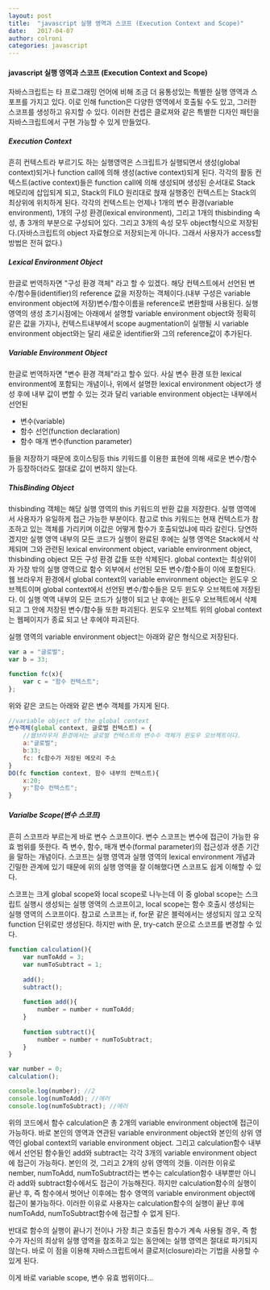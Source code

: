 ```yaml
---
layout: post
title:  "javascript 실행 영역과 스코프 (Execution Context and Scope)"
date:   2017-04-07
author: colroni
categories: javascript
---
```


#### javascript 실행 영역과 스코프 (Execution Context and Scope)
자바스크립트는 타 프로그래밍 언어에 비해 조금 더 융통성있는 특별한 실행 영역과 스포프를 가지고 있다.
이로 인해 function은 다양한 영역에서 호출될 수도 있고, 그러한 스코프를 생성하고 유지할 수 있다. 이러한 컨셉은 클로져와 같은 특별한 디자인 패턴을 자바스크립트에서 구현 가능할 수 있게 만들었다.

##### Execution Context
흔히 컨텍스트라 부르기도 하는 실행영역은 스크립트가 실행되면서 생성(global context)되거나 function call에 의해 생성(active context)되게 된다.
각각의 활동 컨텍스트(active context)들은 function call에 의해 생성되며 생성된 순서대로 Stack 메모리에 삽입되게 되고, Stack의 FILO 원리대로 혅재 실행중인 컨텍스트는 Stack의 최상위에 위치하게 된다. 각각의 컨텍스트는 언제나 1개의 변수 환경(variable environment), 1개의 구성 환경(lexical environment), 그리고 1개의 thisbinding 속성, 총 3개의 부분으로 구성되어 있다.
그리고 3개의 속성 모두 object형식으로 저장된다.(자바스크립트의 object 자료형으로 저장되는게 아니다. 그래서 사용자가 access할 방법은 전혀 없다.)

##### Lexical Environment Object
한글로 번역하자면 "구성 환경 객체" 라고 할 수 있겠다. 해당 컨텍스트에서 선언된 변수/함수들(identifier)의 reference 값을 저장하는 객체이다.(내부 구성은 variable environment object에 저장)변수/함수이름을 reference로 변환할때 사용된다. 실행영역의 생성 초기시점에는 아래에서 설명할 variable environment object와 정확히 같은 값을 가지나, 컨텍스트내부에서 scope augmentation이 실행될 시 variable environment object와는 달리 새로운 identifier와 그의 reference값이 추가된다.

##### Variable Environment Object
한글로 번역하자면 "변수 환경 객체"라고 할수 있다. 사실 변수 환경 또한 lexical environment에 포함되는 개념이나, 위에서 설명한 lexical environment object가 생성 후에 내부 값이 변할 수 있는 것과 달리 variable environment object는 내부에서 선언된
* 변수(variable)
* 함수 선언(function declaration)
* 함수 매개 변수(function parameter)

들을 저장하기 때문에 호이스팅등 this 키워드를 이용한 표현에 의해 새로운 변수/함수가 등장하더라도 절대로 값이 변하지 않는다.

##### ThisBinding Object
thisbinding 객체는 해당 실행 영역의 this 키워드의 반환 값을 저장한다.
실행 영역에서 사용자가 유일하게 접근 가능한 부분이다. 참고로 this 키워드는 현재 컨텍스트가 참조하고 있는 객체를 가리키며 이값은 어떻게 함수가 호출되었냐에 따라 갈린다.
당연하겠지만 실행 영역 내부의 모든 코드가 실행이 완료된 후에는 실행 영역은 Stack에서 삭제되며 그와 관련된 lexical environment object, variable environment object, thisbinding object 모든 구성 환경 값들 또한 삭제된다.
global context는 최상위이자 가장 밖의 실행 영역으로 함수 외부에서 선언된 모든 변수/함수들이 이에 포함된다.
웹 브라우저 환경에서 global context의 variable environment object는 윈도우 오브젝트이며 global context에서 선언된 변수/함수들은 모두 윈도우 오브젝트에 저장된다.
이 실행 역역 내부의 모든 코드가 실행이 되고 난 후에는 윈도우 오브젝트에서 삭제되고 그 안에 저장된 변수/함수들 또한 파괴된다.
윈도우 오브젝트 위의 global context는 웹페이지가 종료 되고 난 후에야 파괴된다.

실행 영역의 variable environment object는 아래와 같은 형식으로 저장된다.
~~~javascript
var a = "글로벌";
var b = 33;

function fc(x){
	var c = "함수 컨텍스트";
};
~~~
위와 같은 코드는 아래와 같은 변수 객체를 가지게 된다.
~~~javascript
//variable object of the global context
변수객체(global context, 글로벌 컨텍스트) = {
	//웹브라우저 환경에서는 글로벌 컨텍스트의 변수수 객체가 윈도우 오브젝트이다.
	a:"글로벌";
    b:33;
    fc: fc함수가 저장된 메모리 주소
}
DO(fc function context, 함수 내부의 컨텍스트){
	x:20;
    y:"함수 컨텍스트";
}
~~~

##### Varialbe Scope(변수 스코프)
흔히 스코프라 부르는게 바로 변수 스코프이다. 변수 스코프는 변수에 접근이 가능한 유효 범위를 뜻한다. 즉 변수, 함수, 매개 변수(formal parameter)의 접근성과 생존 기간을 말하는 개념이다.
스코프는 실행 영역과 실행 영역의 lexical environment 개념과 긴밀한 관계에 있기 때문에 위의 실행 영역을 잘 이해했다면 스코프도 쉽게 이해할 수 있다.

스코프는 크게 global scope와 local scope로 나누는데 이 중 global scope는 스크립트 실행시 생성되는 실행 영역의 스코프이고, local scope는 함수 호출시 생성되는 실행 영역의 스코프이다.
참고로 스코프는 if, for문 같은 블럭에서는 생성되지 않고 오직 function 단위로만 생성된다.
하지만 with 문, try-catch 문으로 스코프를 변경할 수 있다.
~~~javascript
function calculation(){
	var numToAdd = 3;
    var numToSubtract = 1;
    
    add();
    subtract();
    
    function add(){
    	number = number + numToAdd;
    }
    
    function subtract(){
    	number = number + numToSubtract;
    }
}

var number = 0;
calculation();

console.log(number); //2
console.log(numToAdd); //에러
console.log(numToSubtract); //에러
~~~
위의 코드에서  함수 calculation은 총 2개의 variable environment object에 접근이 가능하다. 바로 본인의 영역과 연관된 variable environment object와 본인의 상위 영역인 global context의 variable environment object. 그리고 calculation함수 내부에서 선언된 함수들인 add와 subtract는 각각 3개의 variable environment object에 접근이 가능하다.
본인의 것, 그리고 2개의 상위 영역의 것들.
이러한 이유로 nember, numToAdd, numToSubtract라는 변수는 calculation함수 내부뿐만 아니라 add와 subtract함수에서도 접근이 가능해진다. 하지만 calculation함수의 실행이 끝난 후, 즉 함수에서 벗어난 이후에는 함수 영역의 variable environment object에 접근이 불가능하다.
이러한 이유로 사용자는 calculation함수의 실행이 끝난 후에 numToAdd, numToSubtract함수에 접근할 수 없게 된다.

반대로 함수의 실행이 끝나기 전이나 가장 최근 호출된 함수가 계속 사용될 경우, 즉 함수가 자신의 최상위 실행 영역을 참조하고 있는 동안에는 실행 영역은 절대로 파기되지 않는다.
바로 이 점을 이용해 자바스크립트에서 클로저(closure)라는 기법을 사용할 수 있게 된다.

이게 바로 variable scope, 변수 유효 범위이다...
